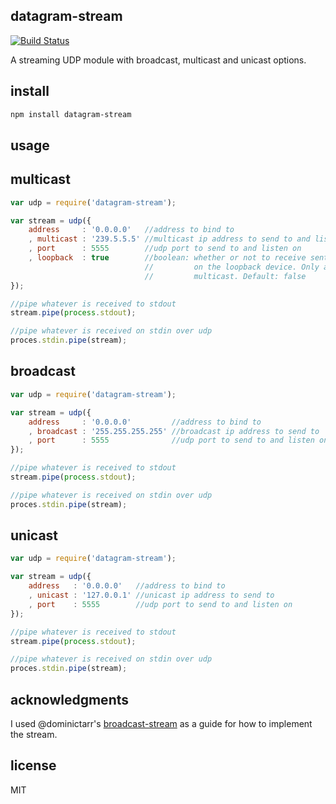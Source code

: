 datagram-stream
---------------

[![Build Status](https://travis-ci.org/wankdanker/node-datagram-stream.svg)](https://travis-ci.org/wankdanker/node-datagram-stream)

A streaming UDP module with broadcast, multicast and unicast options.

install
-------

```bash
npm install datagram-stream
```

usage
-----

## multicast

```js
var udp = require('datagram-stream');

var stream = udp({
    address     : '0.0.0.0'   //address to bind to
    , multicast : '239.5.5.5' //multicast ip address to send to and listen on
    , port      : 5555        //udp port to send to and listen on
    , loopback  : true        //boolean: whether or not to receive sent datagrams
                              //         on the loopback device. Only applies to
                              //         multicast. Default: false
});

//pipe whatever is received to stdout
stream.pipe(process.stdout);

//pipe whatever is received on stdin over udp
proces.stdin.pipe(stream);
```

## broadcast

```js
var udp = require('datagram-stream');

var stream = udp({
    address     : '0.0.0.0'         //address to bind to
    , broadcast : '255.255.255.255' //broadcast ip address to send to
    , port      : 5555              //udp port to send to and listen on
});

//pipe whatever is received to stdout
stream.pipe(process.stdout);

//pipe whatever is received on stdin over udp
proces.stdin.pipe(stream);
```

## unicast

```js
var udp = require('datagram-stream');

var stream = udp({
    address   : '0.0.0.0'   //address to bind to
    , unicast : '127.0.0.1' //unicast ip address to send to
    , port    : 5555        //udp port to send to and listen on
});

//pipe whatever is received to stdout
stream.pipe(process.stdout);

//pipe whatever is received on stdin over udp
proces.stdin.pipe(stream);
```

acknowledgments
---------------

I used @dominictarr's [broadcast-stream](https://github.com/dominictarr/broadcast-stream) as a
guide for how to implement the stream.


license
-------

MIT
